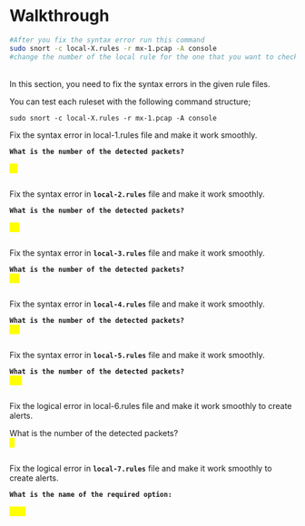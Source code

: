 # Walkthrough

```bash
#After you fix the syntax error run this command
sudo snort -c local-X.rules -r mx-1.pcap -A console
#change the number of the local rule for the one that you want to check
```

\
In this section, you need to fix the syntax errors in the given rule files.&#x20;

You can test each ruleset with the following command structure;

`sudo snort -c local-X.rules -r mx-1.pcap -A console`

Fix the syntax error in local-1.rules file and make it work smoothly.

**`What is the number of the detected packets?`**

&#x20;<mark style="color:yellow;">16</mark>

<figure><img src="https://camo.githubusercontent.com/65a90ce8f9cbdbdb998c374b6c03743d8bf4037a631f5e8681370afa86b74e77/68747470733a2f2f692e696d6775722e636f6d2f375a77303275692e706e67" alt=""><figcaption></figcaption></figure>



Fix the syntax error in **`local-2.rules`** file and make it work smoothly.

**`What is the number of the detected packets?`**

<mark style="color:yellow;">68</mark>

<figure><img src="https://camo.githubusercontent.com/0b2407425ddc46bb3e0e203ccd557840fdb4a61409a349cb3d39f53e5e38c12e/68747470733a2f2f692e696d6775722e636f6d2f485643473978432e706e67" alt=""><figcaption></figcaption></figure>

Fix the syntax error in **`local-3.rules`** file and make it work smoothly.

**`What is the number of the detected packets?`**\
<mark style="color:yellow;">87</mark>

<figure><img src="https://camo.githubusercontent.com/53cd9d5db7e5514534d8dc9410040dcb39157436cd681b9f018224c054212067/68747470733a2f2f692e696d6775722e636f6d2f6c5a616f634c442e706e67" alt=""><figcaption></figcaption></figure>

Fix the syntax error in **`local-4.rules`** file and make it work smoothly.

**`What is the number of the detected packets?`**\
<mark style="color:yellow;">90</mark>

&#x20;

<figure><img src="https://camo.githubusercontent.com/6ecf1b51ea54ef33aa14672e126c9b84b1f76b7e31782f0bded70b90c1823a88/68747470733a2f2f692e696d6775722e636f6d2f566347646144502e706e67" alt=""><figcaption></figcaption></figure>

Fix the syntax error in **`local-5.rules`** file and make it work smoothly.

**`What is the number of the detected packets?`**\
<mark style="color:yellow;">155</mark>

<figure><img src="https://camo.githubusercontent.com/09e4ac7b1d2334c74ee2dbcb3ac4d93806f8358ea09d90882db33a465e02cd27/68747470733a2f2f692e696d6775722e636f6d2f6a3841695046312e706e67" alt=""><figcaption></figcaption></figure>

Fix the logical error in local-6.rules file and make it work smoothly to create alerts.

What is the number of the detected packets?\
<mark style="color:yellow;">2</mark>

&#x20;

<figure><img src="https://camo.githubusercontent.com/edfc0329a66b1a2413704fa631cc4b0e2d929bcf196ff2eeb57fb09d09da337e/68747470733a2f2f692e696d6775722e636f6d2f3130354b3935742e706e67" alt=""><figcaption></figcaption></figure>

Fix the logical error in **`local-7.rules`** file and make it work smoothly to create alerts.

**`What is the name of the required option:`**

<mark style="color:yellow;">msg</mark>

